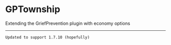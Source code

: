 GPTownship
==========
Extending the GriefPrevention plugin with economy options
___
```Updated to support 1.7.10 (hopefully)```
